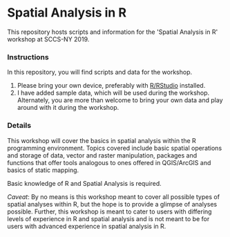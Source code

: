 # Spatial Analysis in R
This repository hosts scripts and information for the 'Spatial Analysis in R' workshop at SCCS-NY 2019.

### Instructions

In this repository, you will find scripts and data for the workshop.

1.	Please bring your own device, preferably with [R/RStudio](https://www.rstudio.com/) installed.
2.	I have added sample data, which will be used during the workshop. Alternately, you are more than welcome to bring your own data and play around with it during the workshop.  

### Details

This workshop will cover the basics in spatial analysis within the R programming environment. Topics covered include basic spatial operations and storage of data, vector and raster manipulation, packages and functions that offer tools analogous to ones offered in QGIS/ArcGIS and basics of static mapping.  

Basic knowledge of R and Spatial Analysis is required. 

_Caveat_: By no means is this workshop meant to cover all possible types of spatial analyses within R, but the hope is to provide a glimpse of analyses possible. Further, this workshop is meant to cater to users with differing levels of experience in R and spatial analysis and is not meant to be for users with advanced experience in spatial analysis in R.
